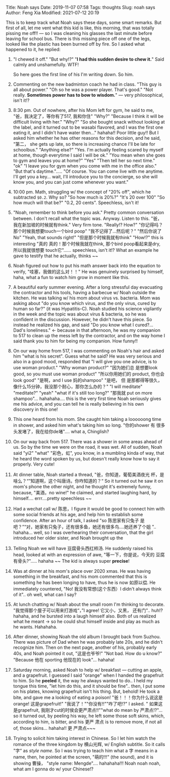 Title: Noah says
Date: 2019-11-07 07:58
Tags: thoughts
Slug: noah says
Author: Feng Xia
Modified: 2021-07-12 20:19

This is to keep track what Noah says these days, some smart
remarks. But first of all, let me vent what this kid is like, this
morning, that was totally pissing me off!! &mdash; so I was cleaning
his glasses the last minute before leaving for school bus. There is
this missing piece off one of the legs, looked like the plastic has
been burned off by fire. So I asked what happened to it, he replied:

1. "I chewed it off." "But why!?" "**I had this sudden desire to chew
   it.**" Said calmly and unshamefully. WTF!

     So here goes the first line of his I'm writing down. So him.

2. Commenting on the new badminton coach he had in class. "This guy is
   all about power." "Oh so he was a power player. That's good."  "Not
   really. **Sometimes power has to bow to wisdom.**" &mdash; very
   philosophical, isn't it!?

3. 8:30 pm. Out of nowhere, after his Mom left for gym, he said to me,
   "爸，我决定了，等你有了517, 我和你住" "Why?" "Because I think it
   will be difficult living with her." "Why?" "So she bought snack
   without looking at the label, and it turned out to be wasabi
   flavored, and I was the first one eating it, and I didn't have
   water then..."  hahaha!! Poor little guy!! But I asked him whether
   he has other reasons for this decision, and he said, "第二， she
   gets up late, so there is increasing chance I'll be late for
   schoolbus."  "Anything else?" "Yes. I'm actually feeling scared by
   myself at home, though everytime I said I will be ok." "You mean
   when she goes to gym and leaves you at home?" "Yes" "Then tell her
   so next time." "ok" "I leave you for gym when you come with me in
   the office also." "But that's daytime."..... "Of course. You can
   come live with me anytime. I'll get you a key... wait, I'll
   introduce you to the concierge, so she will know you, and you can
   just come whenever you want."

4. 10:00 pm. Math, struggling w/ the concept of "20% off", which he
   subtracted `$0.2`. Why so? "So how much is 20%?" "It's 20 over 100"
   "So how much will that be?" "0.2, 20 cents". Speechless, isn't it!

5. "Noah, remember to think before you ask." Pretty common
   conversation between. I don't recall what the topic
   was. Anyway. Listen to this. "爸， 我在新加坡的时候就有think." Very
   firm tone. "Really!? How?" "你记得吗？那个时候我想要touch一个bird
   poop" "我不记得了...然后呢？" "然后你说了No" "Yeah, that sounds
   right!" "但是那个时候我就有think" "How!?" this is interesting "真的
   真的！那个时候我就在think, 那个bird poop看起来是dry, 所以我就很想要
   touch它"...... speechless, isn't it!? What an example he gave to
   testify that he actually, thinks ~~

6. Noah figured out how to put his math answer back into the equation
   to verify, "哇塞，我做的这么对！！" He was genuinely surprised by
   himself, haha, what a fun to watch him grow in moment like this.

7. A beautiful early summer evening. After a long stressful day
   evacuating the contractor and his tools, having a barbecue w/ Noah
   outside the kitchen. He was talking w/ his mom about virus
   vs. bacteria. Mom was asking about "do you know which virus, and
   the only virus, cured by human so far?" (it was Hypatitis-C). Noah
   studied his science vigilantly in the week and the topic was about
   virus & bacteria, so he was confident in the discussion. However,
   he didn't have this piece. So instead he realized his gap, and said
   "Do you know what I cured?... Dad's loneliness." &larr; because in
   that afternoon, he was my companion to 517 to clean up the mess
   left by the contractor, and on the way home I said thank you to him
   for being my companion. How funny!!

8. On our way home from 517, I was commenting on Noah's hair and asked
   him "what is his secret". Guess what he said? He was very serious
   and also in a good mood, responded that "I will give you one
   advice, is to use woman product." "Why woman product?" "因为她们总
   是想要look good, so you must use woman product" "所以你用她们的
   product, 你也会look good" "是啊，and I use 妈的shampoo" "是吧， 但
   是那都得等很久，像什么15分钟，我没那个耐心，那你怎么办的？" "I will
   meditate" "meditate?" "yeah" "what if it's still too long?" "那我就
   put on more shampoo"... hahahaha.... this is the very first time
   Noah seriously gives me his advice, and you can tell he is really
   believing in his own discovery in this one!

9. This one heard from his mom. She caught him taking a loooooong time
   in shower, and asked him what's taking him so long. "你的shower 有
   很多头发堵了，我在给你de堵".... what a, Chinglish?

10. On our way back from 517. There was a shower in some areas ahead
    of us. So by the time we were on the road, it was wet. All of
    sudden, Noah said "yi2" "what" "彩色，虹", you know, in a mumbling
    kinda of way, that he heard the word spoken by us, but doesn't
    really know how to say it properly. Very cute!

11. At dinner table, Noah started a thread, "爸，你知道，葡萄美酒夜光
    杯，是啥么？“”知道啊，这个叫唐诗。你咋知道的？“ So it turned out
    he saw it on mom's phone the other night, and he thought it's
    extremely funny, because, "美酒，no wine!" he claimed, and started
    laughing hard, by himself.... errr....pretty speechless ~~

12. Had a wechat call w/ 陈思，I figure it would be good to connect
    him with some social friends at his age, and help him to establish
    some confidence. After an hour of talk, I asked "so 陈思家有只兔子
    是吧？”“对，她家有只兔子，还有很多鱼，她还有很多鸟....她还养了个姐
    ".. hahaha... well, so I was overhearing their conversation, that
    the girl introduced her older sister, and Noah brought up the

13. Telling Noah we will have 豆腐骨头西红柿汤. He suddenly raised his
    head, looked at with an expression of awe, "等一下，你是说，今天的
    豆腐有骨头?"..... hahaha ~~ The kid is always super **precise**!

14. Was at dinner at his mom's place over 2020 xmas. He was having
    something in the breakfast, and his mom commented that this is
    something he has been longing to have, thus he is now 如原以偿. He
    immediately countered, "No! 我没有常想(这个东西）I didn't always
    think of it".. oh well, what can I say?

15. At lunch chatting w/ Noah about the small room I'm thinking to
    decorate. "我觉得那个屋子可以用来打游戏“，”I agree! 它又小，又黑，
    还有门".. huh!? hahaha, and he bursted into a laugh himself
    also. Both of us realized what he meant &rarr; so he could shut
    himself inside and play as much as he wants. Hahahaha.

16. After dinner, showing Noah the old album I brought back from
    Suzhou. There was picture of Dad when he was probably late 20s,
    and he didn't recognize him. Then on the next page, another of
    his, probably early 40s, and Noah pointed it out, "这是也爷爷!"
    "Not bad. How do u know?" "Because 他在 sporting 他现在的
    look"... hahaha!

17. Saturday morning, asked Noah to help w/ breakfast &mdash; cutting
    an apple, and a grapefruit. I guessed I said "orange" when I
    handed the grapefruit to him. So he **peeled** it, the way he
    always wanted to do.. I held my tongue this time, "let him do
    this, and it should be fine".. then, I put some on his plates,
    knowing grapefruit isn't his thing. But, behold! He took a bite,
    and gave me a looking of eating a poison! "爸！！！你为什么说这是
    orange! 这是grapefruit!" "我说了！""你没有!!""咋了吧!?" I asked. "
    如果这是grapefruit, 我刚才cut的时侯会更严肃点!!""what do mean by
    严肃点!?"... so it turned out, by peeling his way, he left some
    those soft skins, which, according to him, is bitter, and his 更严
    肃点 is to remove more, if not all of, those skins... hahaha!! 更
    严肃点~~~

18. Trying to solicit him taking interest in Chinese. So I let him
    watch the romance of the three kingdom by 横山光辉, w/ English
    subtitle. So it calls "字“ as _style name_. So I was trying to
    teach him what a 字 means in a name, then, he pointed at the
    screen, "萌的!!!" (the sound), and it is showing 曹操， "style
    name: Mengde".... hahahaha!!! Noah noah noah, what am I gonna do
    w/ your Chinese!?
